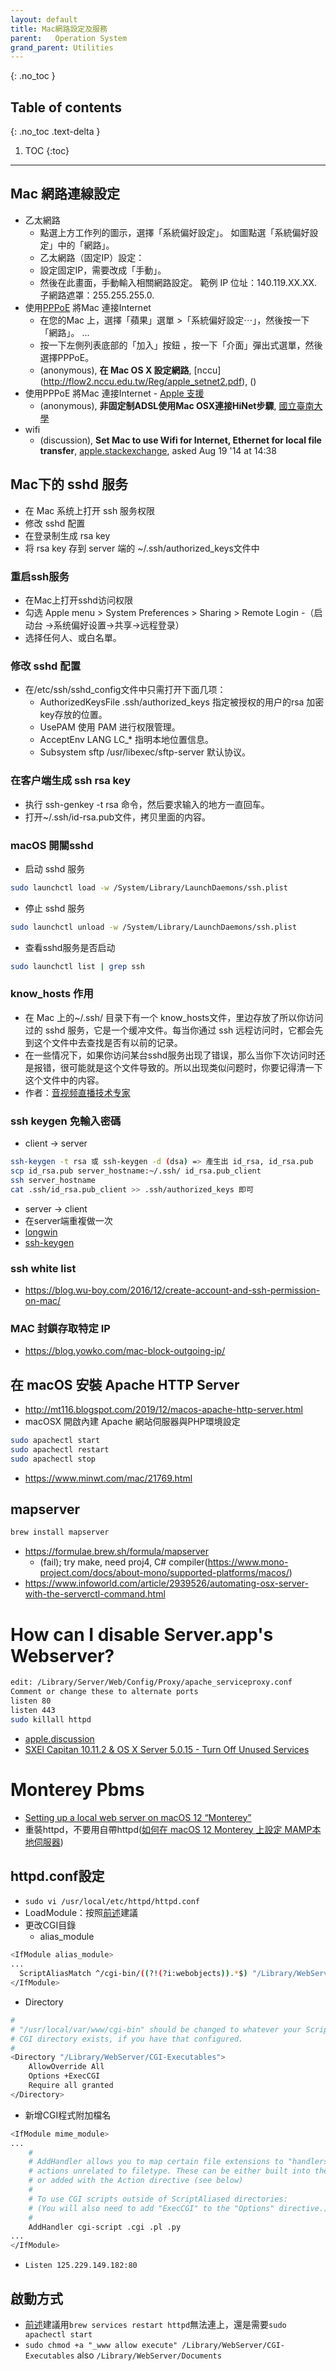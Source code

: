 ```yaml
---
layout: default
title: Mac網路設定及服務
parent:   Operation System
grand_parent: Utilities
---
```


{: .no_toc }

## Table of contents
{: .no_toc .text-delta }

1. TOC 
{:toc}

---
## Mac 網路連線設定
- 乙太網路
  - 點選上方工作列的圖示，選擇「系統偏好設定」。 如圖點選「系統偏好設定」中的「網路」。
  - 乙太網路（固定IP）設定：
  - 設定固定IP，需要改成「手動」。
  - 然後在此畫面，手動輸入相關網路設定。 範例 IP 位址：140.119.XX.XX. 子網路遮罩：255.255.255.0.
- 使用[PPPoE](http://flow2.nccu.edu.tw/Reg/apple_setnet2.pdf) 將Mac 連接Internet
  - 在您的Mac 上，選擇「蘋果」選單 >「系統偏好設定⋯」，然後按一下「網路」。 ... 
  - 按一下左側列表底部的「加入」按鈕 ，按一下「介面」彈出式選單，然後選擇PPPoE。
  - (anonymous), **在 Mac OS X 設定網路**, [nccu] (http://flow2.nccu.edu.tw/Reg/apple_setnet2.pdf), ()
- 使用PPPoE 將Mac 連接Internet - [Apple 支援](https://support.apple.com/zh-tw/guide/mac-help/mchlp2714/mac)
  - (anonymous), **非固定制ADSL使用Mac OSX連接HiNet步驟**, [國立臺南大學](http://www2.nutn.edu.tw/gac320/t4/Mac_OSX.pdf)
- wifi
  - (discussion), **Set Mac to use Wifi for Internet, Ethernet for local file transfer**, [apple.stackexchange](https://apple.stackexchange.com/questions/142482/set-mac-to-use-wifi-for-internet-ethernet-for-local-file-transfer), asked Aug 19 '14 at 14:38

## Mac下的 sshd 服务
- 在 Mac 系统上打开 ssh 服务权限
- 修改 sshd 配置
- 在登录制生成 rsa key
- 将 rsa key 存到 server 端的 ~/.ssh/authorized_keys文件中

### 重启ssh服务
- 在Mac上打开sshd访问权限
- 勾选 Apple menu > System Preferences > Sharing > Remote Login
  -（启动台 ->系统偏好设置->共享->远程登录）
- 选择任何人、或白名單。

### 修改 sshd 配置
- 在/etc/ssh/sshd_config文件中只需打开下面几项：
  - AuthorizedKeysFile .ssh/authorized_keys 指定被授权的用户的rsa 加密key存放的位置。
  - UsePAM 使用 PAM 进行权限管理。
  - AcceptEnv LANG LC_* 指明本地位置信息。
  - Subsystem sftp /usr/libexec/sftp-server 默认协议。

### 在客户端生成 ssh rsa key
  - 执行 ssh-genkey -t rsa 命令，然后要求输入的地方一直回车。
  - 打开~/.ssh/id-rsa.pub文件，拷贝里面的内容。

### macOS 開關sshd
- 启动 sshd 服务

```bash
sudo launchctl load -w /System/Library/LaunchDaemons/ssh.plist
```
- 停止 sshd 服务
```bash
sudo launchctl unload -w /System/Library/LaunchDaemons/ssh.plist
```
- 查看sshd服务是否启动

```bash
sudo launchctl list | grep ssh
```
### know_hosts 作用
- 在 Mac 上的~/.ssh/ 目录下有一个 know_hosts文件，里边存放了所以你访问过的 sshd 服务，它是一个缓冲文件。每当你通过 ssh 远程访问时，它都会先到这个文件中去查找是否有以前的记录。
- 在一些情况下，如果你访问某台sshd服务出现了错误，那么当你下次访问时还是报错，很可能就是这个文件导致的。所以出现类似问题时，你要记得清一下这个文件中的内容。
- 作者：[音视频直播技术专家](https://www.jianshu.com/p/d548f8af9f6c)

### ssh keygen 免輸入密碼
- client -> server

```bash
ssh-keygen -t rsa 或 ssh-keygen -d (dsa) => 產生出 id_rsa, id_rsa.pub
scp id_rsa.pub server_hostname:~/.ssh/ id_rsa.pub_client
ssh server_hostname
cat .ssh/id_rsa.pub_client >> .ssh/authorized_keys 即可
```
- server -> client
- 在server端重複做一次
- [longwin](https://blog.longwin.com.tw/2005/12/ssh_keygen_no_passwd/)
- [ssh-keygen](https://docs.joyent.com/public-cloud/getting-started/ssh-keys/generating-an-ssh-key-manually/manually-generating-your-ssh-key-in-mac-os-x)

### ssh white list
- https://blog.wu-boy.com/2016/12/create-account-and-ssh-permission-on-mac/
### MAC 封鎖存取特定 IP 
- https://blog.yowko.com/mac-block-outgoing-ip/

## 在 macOS 安裝 Apache HTTP Server
- http://mt116.blogspot.com/2019/12/macos-apache-http-server.html
- macOSX 開啟內建 Apache 網站伺服器與PHP環境設定

```bash
sudo apachectl start
sudo apachectl restart
sudo apachectl stop
```
- https://www.minwt.com/mac/21769.html

## mapserver
```bash
brew install mapserver
```
- https://formulae.brew.sh/formula/mapserver
  - (fail); try make, need proj4, C# compiler(https://www.mono-project.com/docs/about-mono/supported-platforms/macos/)
- https://www.infoworld.com/article/2939526/automating-osx-server-with-the-serverctl-command.html

# How can I disable Server.app's Webserver?
```bash
edit: /Library/Server/Web/Config/Proxy/apache_serviceproxy.conf
Comment or change these to alternate ports
listen 80
listen 443
sudo killall httpd
```
- [apple.discussion](https://discussions.apple.com/thread/8273226)
- [SXEl Capitan 10.11.2 & OS X Server 5.0.15 - Turn Off Unused Services](https://gist.github.com/minhoryang/4c7b56324c5f2e5a8694)

# Monterey Pbms
- [Setting up a local web server on macOS 12 “Monterey”](https://discussions.apple.com/docs/DOC-250004361)  
- 重裝httpd，不要用自帶httpd([如何在 macOS 12 Monterey 上設定 MAMP本地伺服器](https://www.796t.com/article.php?id=453663))
## httpd.conf設定
- `sudo vi /usr/local/etc/httpd/httpd.conf`
- LoadModule：按照[前述](https://www.796t.com/article.php?id=453663)建議
- 更改CGI目錄
  - alias_module

```bash
<IfModule alias_module>
...
  ScriptAliasMatch ^/cgi-bin/((?!(?i:webobjects)).*$) "/Library/WebServer/CGI-Executables/$1"`
</IfModule>
```
  - Directory

```bash
#
# "/usr/local/var/www/cgi-bin" should be changed to whatever your ScriptAliased
# CGI directory exists, if you have that configured.
#
<Directory "/Library/WebServer/CGI-Executables">
    AllowOverride All 
    Options +ExecCGI
    Require all granted
</Directory>
```
- 新增CGI程式附加檔名

```bash
<IfModule mime_module>
...
    #
    # AddHandler allows you to map certain file extensions to "handlers":
    # actions unrelated to filetype. These can be either built into the server
    # or added with the Action directive (see below)
    #
    # To use CGI scripts outside of ScriptAliased directories:
    # (You will also need to add "ExecCGI" to the "Options" directive.)
    #
    AddHandler cgi-script .cgi .pl .py
...
</IfModule>
```
- `Listen 125.229.149.182:80`
## 啟動方式
- [前述](https://www.796t.com/article.php?id=453663)建議用`brew services restart httpd`無法連上，還是需要`sudo apachectl start`
- `sudo chmod +a "_www allow execute" /Library/WebServer/CGI-Executables` also `/Library/WebServer/Documents`

